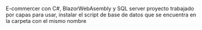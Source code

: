 E-commercer con C#, BlazorWebAsembly y SQL server
proyecto trabajado por capas
para usar, instalar el script de base de datos que se encuentra en la carpeta con el mismo nombre

